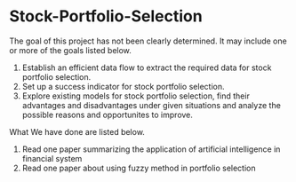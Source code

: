 # Stock-Portfolio-Selection

The goal of this project has not been clearly determined. It may include one or more of the goals listed below.
1. Establish an efficient data flow to extract the required data for stock portfolio selection.
2. Set up a success indicator for stock portfolio selection.
3. Explore existing models for stock portfolio selection, find their advantages and disadvantages under given situations and analyze the possible reasons and opportunites to improve.

What We have done are listed below.
1. Read one paper summarizing the application of artificial intelligence in financial system
2. Read one paper about using fuzzy method in portfolio selection